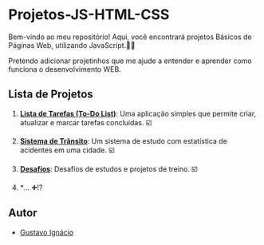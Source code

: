 # Projetos-JS-HTML-CSS
Bem-vindo ao meu repositório! Aqui, você encontrará projetos Básicos de Páginas Web, utilizando JavaScript.👨‍💻

Pretendo adicionar projetinhos que me ajude a entender e aprender como funciona o desenvolvimento WEB.

## Lista de Projetos

1. [**Lista de Tarefas (To-Do List)**](https://gustavoign.github.io/PROJETOS-JS-HTML-CSS/Lista%20de%20TAREFAS/Modelo%20-%20Lista....html): Uma aplicação simples que permite criar, atualizar e marcar tarefas concluídas. ☑️

2. [**Sistema de Trânsito**](https://gustavoign.github.io/PROJETOS-JS-HTML-CSS/Sistema%20de%20Tr%C3%A2nsito/index.html): Um sistema de estudo com estatística de acidentes em uma cidade. ☑️ 

3. [**Desafios**](https://gustavoign.github.io/PROJETOS-JS-HTML-CSS/Desafios/menu.html): Desafios de estudos e projetos de treino. ☑️

4. **...* ➕⁉️

## Autor
- [Gustavo Ignácio](https://github.com/gustavoign)
